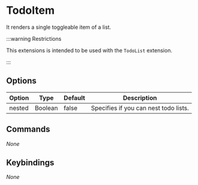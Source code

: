 # TodoItem

It renders a single toggleable item of a list.

:::warning Restrictions

This extensions is intended to be used with the `TodoList` extension.

:::

## Options

| Option | Type    | Default | Description                           |
| ------ | ------- | ------- | ------------------------------------- |
| nested | Boolean | false   | Specifies if you can nest todo lists. |

## Commands

_None_

## Keybindings

_None_
